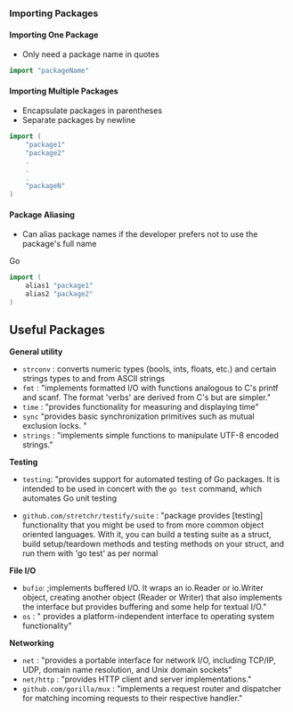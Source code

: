 ### Importing Packages

#### Importing One Package

- Only need a package name in quotes

```go
import "packageName"
```
#### Importing Multiple Packages

- Encapsulate packages in parentheses
- Separate packages by newline
```go
import (
    "package1"
    "package2"
    .
    .
    .
    "packageN"
)
```
#### Package Aliasing

- Can alias package names if the developer prefers not to use the package's full name

Go
```go
import (
    alias1 "package1"
    alias2 "package2"
)
```
## Useful Packages

**General utility**

- `strconv` : converts numeric types (bools, ints, floats, etc.) and certain strings types to and from ASCII strings
- `fmt` : "implements formatted I/O with functions analogous to C's printf and scanf. The format 'verbs' are derived from C's but are simpler."
- `time` : "provides functionality for measuring and displaying time"
- `sync` "provides basic synchronization primitives such as mutual exclusion locks. "
- `strings` : "implements simple functions to manipulate UTF-8 encoded strings."

**Testing**

- `testing`: "provides support for automated testing of Go packages. It is intended to be used in concert with the `go test` command, which automates Go unit testing

- `github.com/stretchr/testify/suite` : "package provides [testing] functionality that you might be used to from more common object oriented languages. With it, you can build a testing suite as a struct, build setup/teardown methods and testing methods on your struct, and run them with 'go test' as per normal

**File I/O**

- `bufio`: ;implements buffered I/O. It wraps an io.Reader or io.Writer object, creating another object (Reader or Writer) that also implements the interface but provides buffering and some help for textual I/O."
- `os` : " provides a platform-independent interface to operating system functionality"

**Networking**

- `net` : "provides a portable interface for network I/O, including TCP/IP, UDP, domain name resolution, and Unix domain sockets"
- `net/http` : "provides HTTP client and server implementations."
- `github.com/gorilla/mux` : "implements a request router and dispatcher for matching incoming requests to their respective handler."
